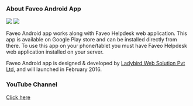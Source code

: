 <h3>About Faveo Android App</h3>
<a href="https://gitter.im/ladybirdweb/faveo-helpdesk" target="_blank"><img src="https://badges.gitter.im/ladybirdweb/faveo-helpdesk.svg"></a>
<a class="badge-align" href="https://www.codacy.com?utm_source=github.com&amp;utm_medium=referral&amp;utm_content=ladybirdweb/faveo-helpdesk-android-pro&amp;utm_campaign=Badge_Grade"><img src="https://api.codacy.com/project/badge/Grade/7fd356c5aebc475a8de8faa93abe170e"/></a>
<p>
Faveo Android app works along with Faveo Helpdesk web application. This app is available on Google Play store and can be installed directly from there. To use this app on your phone/tablet you must have Faveo Helpdesk web application installed on your server.
</p>

<p>Faveo Android app is designed & developed by <a href="http://www.ladybirdweb.com/" target="_blank">Ladybird Web Solution Pvt Ltd</a>, and will launched in February 2016.</p>




<h3>YouTube Channel</h3>
<p><a href="https://www.youtube.com/channel/UC-eqh-h241b1janp6sU7Iiw" target="_blank">Click here</a></p>


